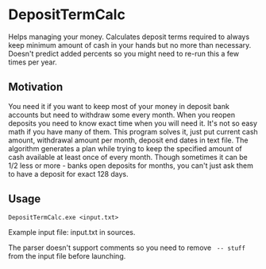 # DepositTermCalc
Helps managing your money. Calculates deposit terms required to always keep minimum amount of cash in your hands but no more than necessary. Doesn't predict added percents so you might need to re-run this a few times per year.

## Motivation
You need it if you want to keep most of your money in deposit bank accounts but need to withdraw some every month.
When you reopen deposits you need to know exact time when you will need it.
It's not so easy math if you have many of them.
This program solves it, just put current cash amount, withdrawal amount per month, deposit end dates in text file.
The algorithm generates a plan while trying to keep the specified amount of cash available at least once of every month.
Though sometimes it can be 1/2 less or more - banks open deposits for months, you can't just ask them to have a deposit for exact 128 days.

## Usage
`DepositTermCalc.exe <input.txt>`

Example input file: input.txt in sources.

The parser doesn't support comments so you need to remove ` -- stuff` from the input file before launching.

